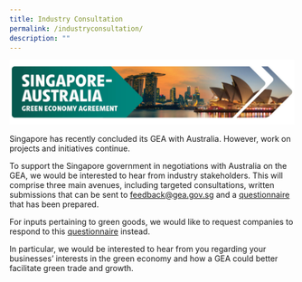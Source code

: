 ```yaml
---
title: Industry Consultation
permalink: /industryconsultation/
description: ""
---
```

![](/images/GEA%20banner.jpeg)

Singapore has recently concluded its GEA with Australia. However, work on projects and initiatives continue. 

To support the Singapore government in negotiations with Australia on the GEA, we would be interested to hear from industry stakeholders. This will comprise three main avenues, including targeted consultations, written submissions that can be sent to [feedback@gea.gov.sg](feedback@gea.gov.sg) and a [questionnaire](https://form.gov.sg/6267c77f2ca9400012569ea6) that has been prepared. 

For inputs pertaining to green goods, we would like to request companies to respond to this [questionnaire](https://form.gov.sg/61d29e61369b3a0013ccaafb) instead.

In particular, we would be interested to hear from you regarding your businesses’ interests in the green economy and how a GEA could better facilitate green trade and growth. 